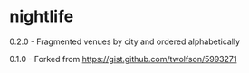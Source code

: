 # nightlife
0.2.0 - Fragmented venues by city and ordered alphabetically

0.1.0 - Forked from https://gist.github.com/twolfson/5993271

